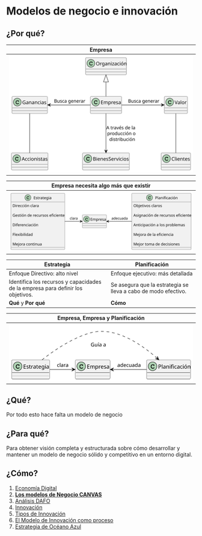# Modelos de negocio e innovación

## ¿Por qué?

<div align=center>

|Empresa|
:-:|
![](/out/puml.source/empresa/empresa.svg)|

</div>

<div align=center>

|Empresa necesita algo más que existir|
:-:|
![](/out/puml.source/empresaEstrategiaPlanificacion/empresaEstrategiaPlanificacion.svg)|

</div>

|Estrategia|Planificación
-|-
Enfoque Directivo: alto nivel|Enfoque ejecutivo: más detallada
Identifica los recursos y capacidades de la empresa para definir los objetivos.|Se asegura que la estrategia se lleva a cabo de modo efectivo.
**Qué** y **Por qué**|**Cómo**

<div align=center>

|Empresa, Empresa y Planificación|
:-:|
![](/out/puml.source/empresaEstrategiaPlanificacion2/empresaEstrategiaPlanificacion2.svg)|

</div>

## ¿Qué?

Por todo esto hace falta un modelo de negocio

## ¿Para qué?

Para obtener visión completa y estructurada sobre cómo desarrollar y mantener un modelo de negocio sólido y competitivo en un entorno digital.

## ¿Cómo?

1. [Economía Digital](t01-01-economiaDigital.md)
1. **[Los modelos de Negocio CANVAS](t01-02-modeloNegocioCANVAS.md)**
1. [Análisis DAFO](t01-03-analisisDAFO.md)
1. [Innovación](t01-04-innovacion.md)
1. [Tipos de Innovación](t01-05-tipoInnovacion.md)
1. [El Modelo de Innovación como proceso](t01-06-modeloInnovacionProceso.md)
1. [Estrategia de Océano Azul](t01-07-oceanoAzul.md)
